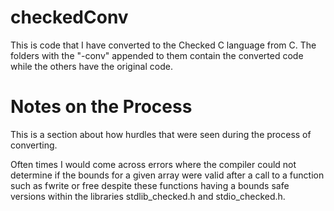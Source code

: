 # checkedConv
This is code that I have converted to the Checked C language from C. The folders with the "-conv" appended to them contain the converted code while the others have the original code. 

# Notes on the Process
This is a section about how hurdles that were seen during the process of converting.

Often times I would come across errors where the compiler could not determine if the bounds for a given array were valid after a call to a function such as fwrite or free despite these functions having a bounds safe versions within the libraries stdlib_checked.h and stdio_checked.h.

